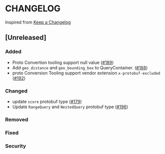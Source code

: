 # CHANGELOG

Inspired from [Keep a Changelog](https://keepachangelog.com/en/1.0.0/)

## [Unreleased]
### Added
- Proto Convertion tooling support null value ([#189](https://github.com/opensearch-project/opensearch-protobufs/pull/189))
- Add `geo_distance` and `geo_bounding_box` to QueryContainer. ([#188](https://github.com/opensearch-project/opensearch-protobufs/pull/188))
- proto Conversion Tooling support vendor extension `x-protobuf-excluded` ([#192](https://github.com/opensearch-project/opensearch-protobufs/pull/192))

### Changed
- update `score` protobuf type ([#179](https://github.com/opensearch-project/opensearch-protobufs/pull/179))
- Update `RangeQuery` and `NestedQuery` protobuf type ([#196](https://github.com/opensearch-project/opensearch-protobufs/pull/196))

### Removed

### Fixed

### Security
